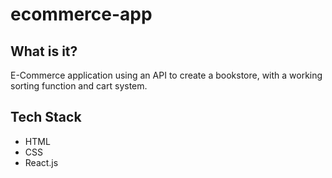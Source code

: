 # ecommerce-app

## What is it?
E-Commerce application using an API to create a bookstore, with a working sorting function and cart system.

## Tech Stack
- HTML
- CSS
- React.js
